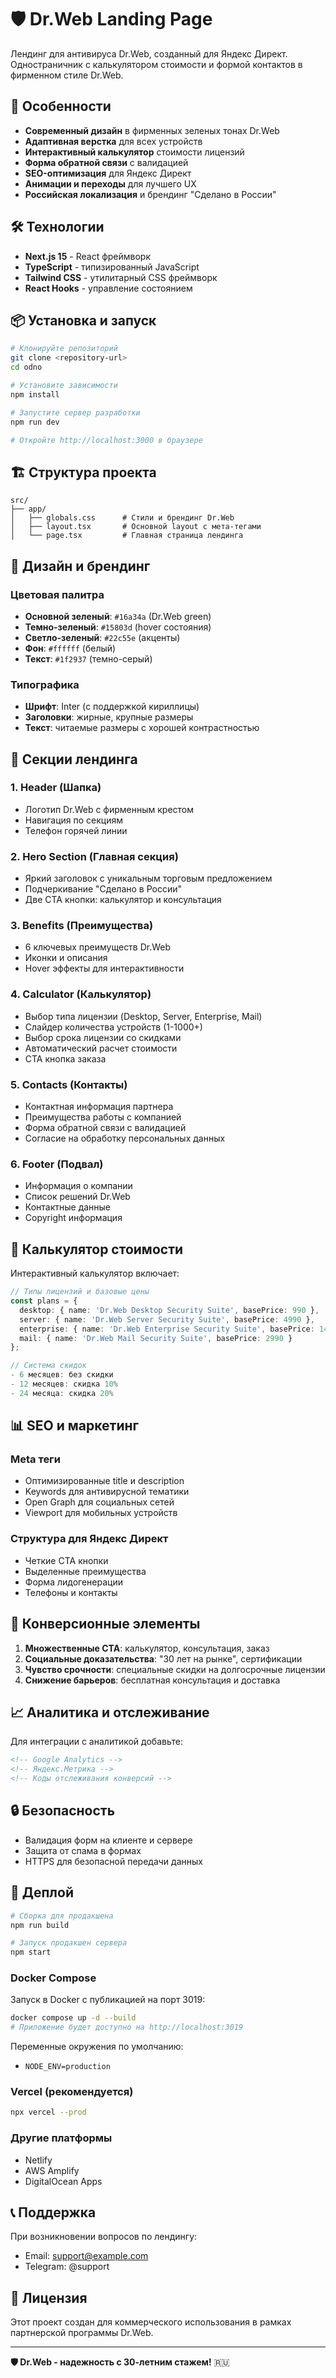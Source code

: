 # 🛡️ Dr.Web Landing Page

Лендинг для антивируса Dr.Web, созданный для Яндекс Директ. Одностраничник с калькулятором стоимости и формой контактов в фирменном стиле Dr.Web.

## 🚀 Особенности

- **Современный дизайн** в фирменных зеленых тонах Dr.Web
- **Адаптивная верстка** для всех устройств
- **Интерактивный калькулятор** стоимости лицензий
- **Форма обратной связи** с валидацией
- **SEO-оптимизация** для Яндекс Директ
- **Анимации и переходы** для лучшего UX
- **Российская локализация** и брендинг "Сделано в России"

## 🛠️ Технологии

- **Next.js 15** - React фреймворк
- **TypeScript** - типизированный JavaScript
- **Tailwind CSS** - утилитарный CSS фреймворк
- **React Hooks** - управление состоянием

## 📦 Установка и запуск

```bash
# Клонируйте репозиторий
git clone <repository-url>
cd odno

# Установите зависимости
npm install

# Запустите сервер разработки
npm run dev

# Откройте http://localhost:3000 в браузере
```

## 🏗️ Структура проекта

```
src/
├── app/
│   ├── globals.css      # Стили и брендинг Dr.Web
│   ├── layout.tsx       # Основной layout с мета-тегами
│   └── page.tsx         # Главная страница лендинга
```

## 🎨 Дизайн и брендинг

### Цветовая палитра
- **Основной зеленый**: `#16a34a` (Dr.Web green)
- **Темно-зеленый**: `#15803d` (hover состояния)
- **Светло-зеленый**: `#22c55e` (акценты)
- **Фон**: `#ffffff` (белый)
- **Текст**: `#1f2937` (темно-серый)

### Типографика
- **Шрифт**: Inter (с поддержкой кириллицы)
- **Заголовки**: жирные, крупные размеры
- **Текст**: читаемые размеры с хорошей контрастностью

## 📱 Секции лендинга

### 1. Header (Шапка)
- Логотип Dr.Web с фирменным крестом
- Навигация по секциям
- Телефон горячей линии

### 2. Hero Section (Главная секция)
- Яркий заголовок с уникальным торговым предложением
- Подчеркивание "Сделано в России"
- Две CTA кнопки: калькулятор и консультация

### 3. Benefits (Преимущества)
- 6 ключевых преимуществ Dr.Web
- Иконки и описания
- Hover эффекты для интерактивности

### 4. Calculator (Калькулятор)
- Выбор типа лицензии (Desktop, Server, Enterprise, Mail)
- Слайдер количества устройств (1-1000+)
- Выбор срока лицензии со скидками
- Автоматический расчет стоимости
- CTA кнопка заказа

### 5. Contacts (Контакты)
- Контактная информация партнера
- Преимущества работы с компанией
- Форма обратной связи с валидацией
- Согласие на обработку персональных данных

### 6. Footer (Подвал)
- Информация о компании
- Список решений Dr.Web
- Контактные данные
- Copyright информация

## 🔧 Калькулятор стоимости

Интерактивный калькулятор включает:

```typescript
// Типы лицензий и базовые цены
const plans = {
  desktop: { name: 'Dr.Web Desktop Security Suite', basePrice: 990 },
  server: { name: 'Dr.Web Server Security Suite', basePrice: 4990 },
  enterprise: { name: 'Dr.Web Enterprise Security Suite', basePrice: 1490 },
  mail: { name: 'Dr.Web Mail Security Suite', basePrice: 2990 }
};

// Система скидок
- 6 месяцев: без скидки
- 12 месяцев: скидка 10%
- 24 месяца: скидка 20%
```

## 📊 SEO и маркетинг

### Meta теги
- Оптимизированные title и description
- Keywords для антивирусной тематики
- Open Graph для социальных сетей
- Viewport для мобильных устройств

### Структура для Яндекс Директ
- Четкие CTA кнопки
- Выделенные преимущества
- Форма лидогенерации
- Телефоны и контакты

## 🎯 Конверсионные элементы

1. **Множественные CTA**: калькулятор, консультация, заказ
2. **Социальные доказательства**: "30 лет на рынке", сертификации
3. **Чувство срочности**: специальные скидки на долгосрочные лицензии
4. **Снижение барьеров**: бесплатная консультация и доставка

## 📈 Аналитика и отслеживание

Для интеграции с аналитикой добавьте:

```html
<!-- Google Analytics -->
<!-- Яндекс.Метрика -->
<!-- Коды отслеживания конверсий -->
```

## 🔒 Безопасность

- Валидация форм на клиенте и сервере
- Защита от спама в формах
- HTTPS для безопасной передачи данных

## 🚀 Деплой

```bash
# Сборка для продакшена
npm run build

# Запуск продакшен сервера
npm start
```

### Docker Compose

Запуск в Docker с публикацией на порт 3019:

```bash
docker compose up -d --build
# Приложение будет доступно на http://localhost:3019
```

Переменные окружения по умолчанию:
- `NODE_ENV=production`

### Vercel (рекомендуется)
```bash
npx vercel --prod
```

### Другие платформы
- Netlify
- AWS Amplify
- DigitalOcean Apps

## 📞 Поддержка

При возникновении вопросов по лендингу:
- Email: support@example.com
- Telegram: @support

## 📝 Лицензия

Этот проект создан для коммерческого использования в рамках партнерской программы Dr.Web.

---

**🛡️ Dr.Web - надежность с 30-летним стажем!** 🇷🇺
